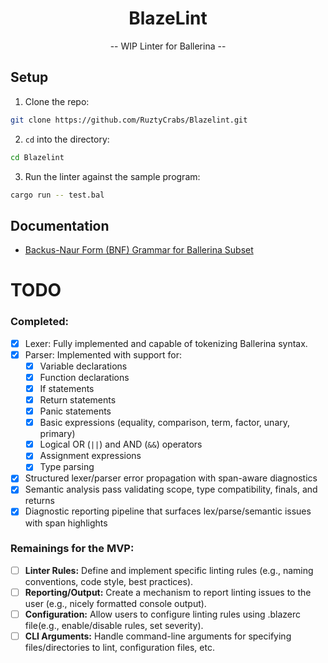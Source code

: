 <div align="center">

# BlazeLint
<p> -- WIP Linter for Ballerina --  </p>

</div>

## Setup

1. Clone the repo:

```bash
git clone https://github.com/RuztyCrabs/Blazelint.git
```

2. `cd` into the directory:

```bash
cd Blazelint
```

3. Run the linter against the sample program:

```bash
cargo run -- test.bal
```

## Documentation

*   [Backus-Naur Form (BNF) Grammar for Ballerina Subset](BNF.md)

# TODO

### Completed:

- [x] Lexer: Fully implemented and capable of tokenizing Ballerina syntax.
- [x] Parser: Implemented with support for:
  - [x] Variable declarations
  - [x] Function declarations
  - [x] If statements
  - [x] Return statements
  - [x] Panic statements
  - [x] Basic expressions (equality, comparison, term, factor, unary, primary)
  - [x] Logical OR (`||`) and AND (`&&`) operators
  - [x] Assignment expressions
  - [x] Type parsing
- [x] Structured lexer/parser error propagation with span-aware diagnostics
- [x] Semantic analysis pass validating scope, type compatibility, finals, and returns
- [x] Diagnostic reporting pipeline that surfaces lex/parse/semantic issues with span highlights

### Remainings for the MVP: 

- [ ] **Linter Rules:** Define and implement specific linting rules (e.g., naming conventions, code style, best practices).
- [ ] **Reporting/Output:** Create a mechanism to report linting issues to the user (e.g., nicely formatted console output).
- [ ] **Configuration:** Allow users to configure linting rules using .blazerc file(e.g., enable/disable rules, set severity).
- [ ] **CLI Arguments:** Handle command-line arguments for specifying files/directories to lint, configuration files, etc.
